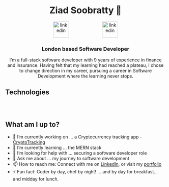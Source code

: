 <div align="center">  

# Ziad Soobratty 👋 
<a href="https://www.linkedin.com/in/ziad-soobratty-4aaab21a0/">
<img src="https://www.iconfinder.com/data/icons/free-social-icons/67/linkedin_circle_color-512.png" alt="linkedin" hspace="50" height="50" width="50"></a>
<a href="https://ziad-soobratty.netlify.app/">
<img src="https://cdn2.iconfinder.com/data/icons/seo-flat-6/128/33_Service_Portfolio-512.png" alt="linkedin" hspace="50" height="50" width="50"></a>  

### **London based Software Developer**

I'm a full-stack software developer with 9 years of experience in finance and insurance. Having felt that my learning had reached a plateau, I chose to change direction in my career, pursuing a career in Software Development where the learning never stops.

</div>

## Technologies
<div align="center">
<a href="https://sourcerer.io/zsoobratty"><img src="https://img.shields.io/badge/JavaScript-508%20commits-orange.svg" alt=""></a>
<a href="https://sourcerer.io/zsoobratty"><img src="https://img.shields.io/badge/Ruby-138%20commits-orange.svg" alt=""></a>
<a href="https://sourcerer.io/zsoobratty"><img src="https://img.shields.io/badge/CSS-425%20commits-orange.svg" alt=""></a>
<a href="https://sourcerer.io/zsoobratty"><img src="https://img.shields.io/badge/HTML-409%20commits-orange.svg" alt=""></a>

<a href="https://sourcerer.io/zsoobratty"><img src="https://img.shields.io/badge/SQL-11%20commits-orange.svg" alt=""></a>
</div>

## What am I up to?
- 🔭 I’m currently working on ... a Cryptocurrency tracking app - [CryptoTracking](https://github.com/zsoobratty/cryptotracking)
- 🌱 I’m currently learning ... the MERN stack
- 🤔 I’m looking for help with ... securing a software developer role
- 💬 Ask me about ... my journey to software development
- 📫 How to reach me: Connect with me on [LinkedIn](https://www.linkedin.com/in/ziad-soobratty/), or visit my [portfolio](https://ziad-soobratty.netlify.app/)
- ⚡ Fun fact: Coder by day, chef by night! ... and by day for breakfast... and midday for lunch.